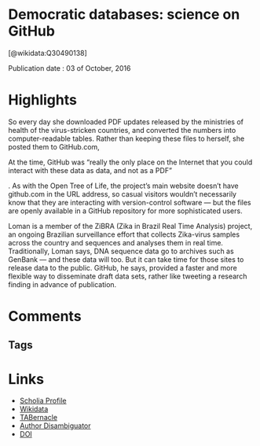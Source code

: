 
Democratic databases: science on GitHub
=======================================
  
  [@wikidata:Q30490138]  
  
Publication date : 03 of October, 2016  

# Highlights

 So every day she downloaded PDF updates released by the ministries of health of the virus-stricken countries, and converted the numbers into computer-readable tables. Rather than keeping these files to herself, she posted them to GitHub.com, 

 At the time, GitHub was “really the only place on the Internet that you could interact with these data as data, and not as a PDF”

. As with the Open Tree of Life, the project’s main website doesn’t have github.com in the URL address, so casual visitors wouldn’t necessarily know that they are interacting with version-control software — but the files are openly available in a GitHub repository for more sophisticated users.

Loman is a member of the ZiBRA (Zika in Brazil Real Time Analysis) project, an ongoing Brazilian surveillance effort that collects Zika-virus samples across the country and sequences and analyses them in real time. Traditionally, Loman says, DNA sequence data go to archives such as GenBank — and these data will too. But it can take time for those sites to release data to the public. GitHub, he says, provided a faster and more flexible way to disseminate draft data sets, rather like tweeting a research finding in advance of publication.


# Comments

## Tags

# Links
  
 * [Scholia Profile](https://scholia.toolforge.org/work/Q30490138)  
 * [Wikidata](https://www.wikidata.org/wiki/Q30490138)  
 * [TABernacle](https://tabernacle.toolforge.org/?#/tab/manual/Q30490138/P921%3BP4510)  
 * [Author Disambiguator](https://author-disambiguator.toolforge.org/work_item_oauth.php?id=Q30490138&batch_id=&match=1&author_list_id=&doit=Get+author+links+for+work)  
 * [DOI](https://doi.org/10.1038/538127A)  

